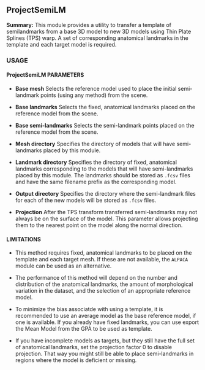 ## ProjectSemiLM
**Summary:** This module provides a utility to transfer a template of semilandmarks from a base 3D model to new 3D models using Thin Plate Splines (TPS) warp. A set of corresponding anatomical landmarks in the template and each target model is required.

### USAGE
#### ProjectSemiLM PARAMETERS
* __Base mesh__ Selects the reference model used to place the initial semi-landmark points (using any method) from the scene.

* __Base landmarks__ Selects the fixed, anatomical landmarks placed on the reference model from the scene.

* __Base semi-landmarks__ Selects the semi-landmark points placed on the reference model from the scene.

* __Mesh directory__ Specifies the directory of models that will have semi-landmarks placed by this module.

* __Landmark directory__ Specifies the directory of fixed, anatomical landmarks corresponding to the models that will have semi-landmarks placed by this module. The landmarks should be stored as `.fcsv` files and have the same filename prefix as the corresponding model.

* __Output directory__ Specifies the directory where the semi-landmark files for each of the new models will be stored as `.fcsv` files.

* __Projection__ After the TPS transform transferred semi-landmarks may not always be on the surface of the model. This parameter allows projecting them to the nearest point on the model along the normal direction. 

#### LIMITATIONS
* This method requires fixed, anatomical landmarks to be placed on the template and each target mesh. If these are not available, the `ALPACA` module can be used as an alternative.

* The performance of this method will depend on the number and distribution of the anatomical landmarks, the amount of morphological variation in the dataset, and the selection of an appropriate reference model. 

* To minimize the bias associatde with using a template, it is recommended to use an average model as the base reference model, if one is available. If you already have fixed landmarks, you can use export the Mean Model from the GPA to be used as template. 

* If you have incomplete models as targets, but they still have the full set of anatomical landmarks, set the projection factor 0 to disable projection. That way you might still be able to place semi-landmarks in regions where the model is deficient or missing.  
